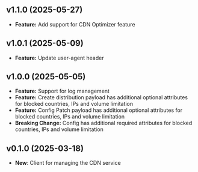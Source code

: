 ## v1.1.0 (2025-05-27)
- **Feature:** Add support for CDN Optimizer feature

## v1.0.1 (2025-05-09)
- **Feature:** Update user-agent header

## v1.0.0 (2025-05-05)
- **Feature:** Support for log management
- **Feature:** Create distribution payload has additional optional attributes for blocked countries, IPs and volume limitation
- **Feature:** Config Patch payload has additional optional attributes for blocked countries, IPs and volume limitation
- **Breaking Change:** Config has additional required attributes for blocked countries, IPs and volume limitation

## v0.1.0 (2025-03-18)
- **New**: Client for managing the CDN service
